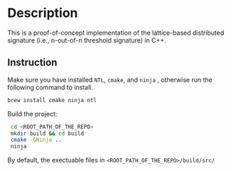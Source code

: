 # Description
This is a proof-of-concept implementation of the lattice-based distributed signature (i.e., n-out-of-n threshold signature) in C++.

## Instruction
Make sure you have installed `NTL`, `cmake`, and `ninja` , otherwise run the following command to install.
```bash
brew install cmake ninja ntl
```


Build the project:
```bash
 cd <ROOT_PATH_OF_THE_REPO>
 mkdir build && cd build
 cmake -GNinja ..
 ninja
```

By default, the exectuable files in `<ROOT_PATH_OF_THE_REPO>/build/src/` 

